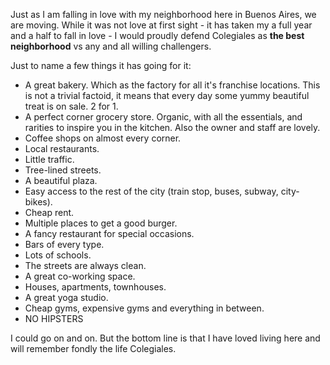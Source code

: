 Just as I am falling in love with my neighborhood here in Buenos Aires, we are moving. While it was not love at first sight - it has taken my a full year and a half to fall in love - I would proudly defend Colegiales as **the best neighborhood** vs any and all willing challengers.

Just to name a few things it has going for it:

- A great bakery. Which as the factory for all it's franchise locations. This is not a trivial factoid, it means that every day some yummy beautiful treat is on sale. 2 for 1.
- A perfect corner grocery store. Organic, with all the essentials, and rarities to inspire you in the kitchen. Also the owner and staff are lovely.
- Coffee shops on almost every corner.
- Local restaurants.
- Little traffic.
- Tree-lined streets.
- A beautiful plaza.
- Easy access to the rest of the city (train stop, buses, subway, city-bikes).
- Cheap rent.
- Multiple places to get a good burger.
- A fancy restaurant for special occasions.
- Bars of every type.
- Lots of schools.
- The streets are always clean.
- A great co-working space.
- Houses, apartments, townhouses.
- A great yoga studio.
- Cheap gyms, expensive gyms and everything in between.
- NO HIPSTERS

I could go on and on. But the bottom line is that I have loved living here and will remember fondly the life Colegiales.
